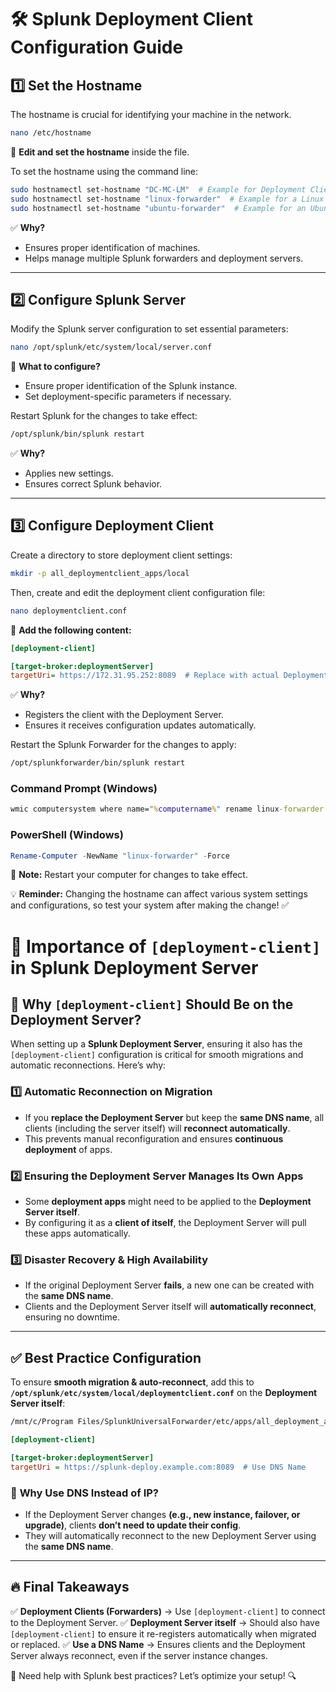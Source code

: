 # 🛠️ Splunk Deployment Client Configuration Guide

## 1️⃣ Set the Hostname

The hostname is crucial for identifying your machine in the network.

```bash
nano /etc/hostname
```

📝 **Edit and set the hostname** inside the file.

To set the hostname using the command line:

```bash
sudo hostnamectl set-hostname "DC-MC-LM"  # Example for Deployment Client - Master Console - License Manager
sudo hostnamectl set-hostname "linux-forwarder"  # Example for a Linux Forwarder
sudo hostnamectl set-hostname "ubuntu-forwarder"  # Example for an Ubuntu Forwarder
```

✅ **Why?**
- Ensures proper identification of machines.
- Helps manage multiple Splunk forwarders and deployment servers.

---

## 2️⃣ Configure Splunk Server

Modify the Splunk server configuration to set essential parameters:

```bash
nano /opt/splunk/etc/system/local/server.conf
```

📝 **What to configure?**
- Ensure proper identification of the Splunk instance.
- Set deployment-specific parameters if necessary.

Restart Splunk for the changes to take effect:

```bash
/opt/splunk/bin/splunk restart
```

✅ **Why?**
- Applies new settings.
- Ensures correct Splunk behavior.

---

## 3️⃣ Configure Deployment Client

Create a directory to store deployment client settings:

```bash
mkdir -p all_deploymentclient_apps/local
```

Then, create and edit the deployment client configuration file:

```bash
nano deploymentclient.conf
```

📝 **Add the following content:**

```ini
[deployment-client]

[target-broker:deploymentServer]
targetUri= https://172.31.95.252:8089  # Replace with actual Deployment Server URI
```

✅ **Why?**
- Registers the client with the Deployment Server.
- Ensures it receives configuration updates automatically.

Restart the Splunk Forwarder for the changes to apply:

```bash
/opt/splunkforwarder/bin/splunk restart
```


### **Command Prompt (Windows)**
```cmd
wmic computersystem where name="%computername%" rename linux-forwarder
```

### **PowerShell (Windows)**
```powershell
Rename-Computer -NewName "linux-forwarder" -Force
```

🔔 **Note:** Restart your computer for changes to take effect.

💡 **Reminder:** Changing the hostname can affect various system settings and configurations, so test your system after making the change! ✅



# 📌 Importance of `[deployment-client]` in Splunk Deployment Server

## 🔹 Why `[deployment-client]` Should Be on the Deployment Server?

When setting up a **Splunk Deployment Server**, ensuring it also has the `[deployment-client]` configuration is critical for smooth migrations and automatic reconnections. Here’s why:

### 1️⃣ **Automatic Reconnection on Migration**
- If you **replace the Deployment Server** but keep the **same DNS name**, all clients (including the server itself) will **reconnect automatically**.
- This prevents manual reconfiguration and ensures **continuous deployment** of apps.

### 2️⃣ **Ensuring the Deployment Server Manages Its Own Apps**
- Some **deployment apps** might need to be applied to the **Deployment Server itself**.
- By configuring it as a **client of itself**, the Deployment Server will pull these apps automatically.

### 3️⃣ **Disaster Recovery & High Availability**
- If the original Deployment Server **fails**, a new one can be created with the **same DNS name**.
- Clients and the Deployment Server itself will **automatically reconnect**, ensuring no downtime.

---

## ✅ **Best Practice Configuration**
To ensure **smooth migration & auto-reconnect**, add this to **`/opt/splunk/etc/system/local/deploymentclient.conf`** on the **Deployment Server itself**:
```sh
/mnt/c/Program Files/SplunkUniversalForwarder/etc/apps/all_deployment_apps/local
```
```ini
[deployment-client]

[target-broker:deploymentServer]
targetUri = https://splunk-deploy.example.com:8089  # Use DNS Name
```

### 🔹 **Why Use DNS Instead of IP?**
- If the Deployment Server changes **(e.g., new instance, failover, or upgrade)**, clients **don’t need to update their config**.
- They will automatically reconnect to the new Deployment Server using the **same DNS name**.

---

## 🔥 **Final Takeaways**
✅ **Deployment Clients (Forwarders)** → Use `[deployment-client]` to connect to the Deployment Server.
✅ **Deployment Server itself** → Should also have `[deployment-client]` to ensure it re-registers automatically when migrated or replaced.
✅ **Use a DNS Name** → Ensures clients and the Deployment Server always reconnect, even if the server instance changes.

🚀 Need help with Splunk best practices? Let’s optimize your setup! 🔍
